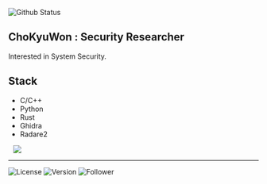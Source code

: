 ![Github Status](https://github-readme-stats.vercel.app/api?username=chokyuwon&show_icons=true)

## ChoKyuWon : Security Researcher

Interested in System Security.

## Stack

- C/C++
- Python
- Rust
- Ghidra
- Radare2

<a href="https://chokyuwon.github.io">
    <img 
        src="http://img.shields.io/badge/-Tech%20Blog-655ced?style=flat&logo=github&link=https://chokyuwon.github.io"
        style="height : auto; margin-left : 10px; margin-right : 10px;"/>
</a>
<hr>

![License](https://img.shields.io/badge/License-MIT-green)
![Version](https://img.shields.io/badge/version-0.0.1-blue)
![Follower](https://img.shields.io/github/followers/ChoKyuWon?label=ChoKyuWon%20Followers&style=social)
